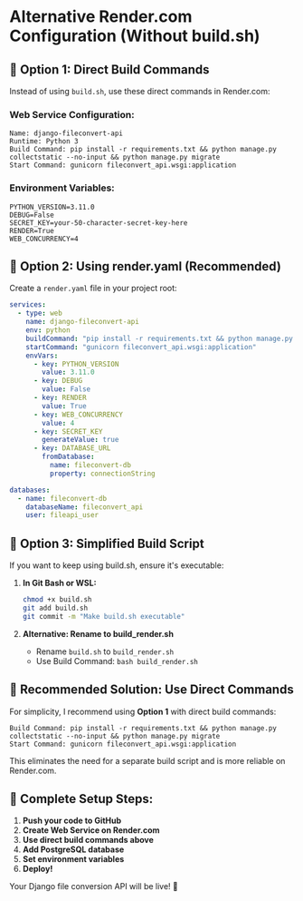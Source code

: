 # Alternative Render.com Configuration (Without build.sh)

## 🚀 **Option 1: Direct Build Commands**

Instead of using `build.sh`, use these direct commands in Render.com:

### **Web Service Configuration:**
```
Name: django-fileconvert-api
Runtime: Python 3
Build Command: pip install -r requirements.txt && python manage.py collectstatic --no-input && python manage.py migrate
Start Command: gunicorn fileconvert_api.wsgi:application
```

### **Environment Variables:**
```
PYTHON_VERSION=3.11.0
DEBUG=False
SECRET_KEY=your-50-character-secret-key-here
RENDER=True
WEB_CONCURRENCY=4
```

## 🚀 **Option 2: Using render.yaml (Recommended)**

Create a `render.yaml` file in your project root:

```yaml
services:
  - type: web
    name: django-fileconvert-api
    env: python
    buildCommand: "pip install -r requirements.txt && python manage.py collectstatic --no-input && python manage.py migrate"
    startCommand: "gunicorn fileconvert_api.wsgi:application"
    envVars:
      - key: PYTHON_VERSION
        value: 3.11.0
      - key: DEBUG
        value: False
      - key: RENDER
        value: True
      - key: WEB_CONCURRENCY
        value: 4
      - key: SECRET_KEY
        generateValue: true
      - key: DATABASE_URL
        fromDatabase:
          name: fileconvert-db
          property: connectionString

databases:
  - name: fileconvert-db
    databaseName: fileconvert_api
    user: fileapi_user
```

## 🚀 **Option 3: Simplified Build Script**

If you want to keep using build.sh, ensure it's executable:

1. **In Git Bash or WSL:**
   ```bash
   chmod +x build.sh
   git add build.sh
   git commit -m "Make build.sh executable"
   ```

2. **Alternative: Rename to build_render.sh**
   - Rename `build.sh` to `build_render.sh`
   - Use Build Command: `bash build_render.sh`

## 🎯 **Recommended Solution: Use Direct Commands**

For simplicity, I recommend using **Option 1** with direct build commands:

```
Build Command: pip install -r requirements.txt && python manage.py collectstatic --no-input && python manage.py migrate
Start Command: gunicorn fileconvert_api.wsgi:application
```

This eliminates the need for a separate build script and is more reliable on Render.com.

## 🔧 **Complete Setup Steps:**

1. **Push your code to GitHub**
2. **Create Web Service on Render.com**
3. **Use direct build commands above**
4. **Add PostgreSQL database**
5. **Set environment variables**
6. **Deploy!**

Your Django file conversion API will be live! 🎉
